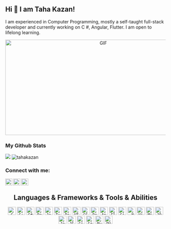 ## Hi 👋 I am Taha Kazan!
I am experienced in Computer Programming, mostly a self-taught full-stack developer and currently working on C #, Angular, Flutter. I am open to lifelong learning.

<p align = "center">
<img align="center" alt="GIF" src="https://github.com/abhisheknaiidu/abhisheknaiidu/blob/master/code.gif?raw=true" width="600" height="300" />
</p>


### My Github Stats
<p align = "left">
  <img src = "https://github-readme-stats.vercel.app/api?username=TahaKazan29&show_icons=true&theme=radical&line_height=27">
  <img src = "https://github-readme-stats.vercel.app/api/top-langs?username=TahaKazan29&show_icons=true&theme=radical&locale=en&layout=compact" alt="tahakazan" />
</p>
 




### Connect with me:
[<img align="left" alt="tahakazan | LinkedIn" width="22px" src="https://cdn.jsdelivr.net/npm/simple-icons@v3/icons/linkedin.svg" />][linkedin]
[<img align="left" alt="tahakazan | Gmail" width="22px" src="https://cdn.jsdelivr.net/npm/simple-icons@v3/icons/gmail.svg" />][gmail]
[<img align="left" alt="tahakazan | Instagram" width="22px" src="https://cdn.jsdelivr.net/npm/simple-icons@v3/icons/instagram.svg" />][instagram]

<br />

[instagram]: https://www.instagram.com/tahakazan29/
[linkedin]: https://www.linkedin.com/in/taha-kazan-5869a320a/
[gmail]:mailto:tahakazantk@gmail.com

<h2 align="center">Languages & Frameworks & Tools & Abilities</h2>

<p align="center">
  <code><img title="C" height="25" src="https://github.com/zumrudu-anka/zumrudu-anka/blob/master/images/c.svg"></code>
  <code><img title="C++" height="25" src="https://github.com/zumrudu-anka/zumrudu-anka/blob/master/images/cpp.svg"></code>
  <code><img title="C#" height="25" src="https://github.com/zumrudu-anka/zumrudu-anka/blob/master/images/cSharp.svg"></code>
  <code><img title="Dart" height="25" src="https://user-images.githubusercontent.com/74051388/115268960-80294080-a143-11eb-8fb4-8f179c83e095.png"></code>
  <code><img title="Javascript" height="25" src="https://github.com/zumrudu-anka/zumrudu-anka/blob/master/images/javascript.svg"></code>
  <code><img title="Typesccript" height="25" src="https://user-images.githubusercontent.com/74051388/115267781-3d1a9d80-a142-11eb-95ce-814b8d9e9df5.png"></code>
  <code><img title="Problem Solving" height="25" src="https://github.com/zumrudu-anka/zumrudu-anka/blob/master/images/problemSolving.png"></code>
  <code><img title="HTML5" height="25" src="https://github.com/zumrudu-anka/zumrudu-anka/blob/master/images/html5.svg"></code>
  <code><img title="CSS" height="25" src="https://github.com/zumrudu-anka/zumrudu-anka/blob/master/images/css.svg"></code>
  <code><img title="BootStrap" height="25" src="https://user-images.githubusercontent.com/74051388/115268773-4bb58480-a143-11eb-867b-1a850fe3e69b.png"></code>
  <code><img title="Angular" height="25" src="https://user-images.githubusercontent.com/74051388/115267448-d9907000-a141-11eb-9cac-20e553400290.png"></code>
  <code><img title="Flutter" height="25" src="https://user-images.githubusercontent.com/74051388/115269158-b4046600-a143-11eb-8683-5f74ae221ef3.png"></code>
  <code><img title="Git" height="25" src="https://github.com/zumrudu-anka/zumrudu-anka/blob/master/images/git-original.svg"></code>
  <code><img title=".NetCore" height="25" src="https://github.com/zumrudu-anka/zumrudu-anka/blob/master/images/dotnetcore.svg"></code>
  <code><img title="Visual Studio Code" height="25" src="https://github.com/zumrudu-anka/zumrudu-anka/blob/master/images/vscode.png"></code>
  <code><img title="Microsoft Visual Studio" height="25" src="https://github.com/zumrudu-anka/zumrudu-anka/blob/master/images/visualstudio.png"></code>
  <code><img title="JQuery" height="25" src="https://github.com/zumrudu-anka/zumrudu-anka/blob/master/images/jquery-original.svg"></code>
  <code><img title="Java" height="25" src="https://github.com/zumrudu-anka/zumrudu-anka/blob/master/images/java-original.svg"></code>
  <code><img title="JSON" height="25" src="https://github.com/zumrudu-anka/zumrudu-anka/blob/master/images/json.svg"></code>
  <code><img title="GitHub" height="25" src="https://github.com/zumrudu-anka/zumrudu-anka/blob/master/images/github.svg"></code>
  <code><img title="Sql Server" height="25" src="https://user-images.githubusercontent.com/74051388/115268309-d053d300-a142-11eb-858c-1f4a3aa946a2.png"></code>
  <code><img title="MySQL" height="25" src="https://github.com/zumrudu-anka/zumrudu-anka/blob/master/images/mysql.svg"></code>
  <code><img title="PHP" height="25" src="https://github.com/zumrudu-anka/zumrudu-anka/blob/master/images/php.svg"></code>
</p>
